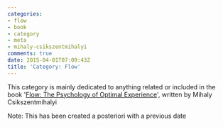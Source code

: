 ```yaml
---
categories:
- flow
- book
- category
- meta
- mihaly-csikszentmihalyi
comments: true
date: 2015-04-01T07:09:43Z
title: 'Category: Flow'
---
```


This category is mainly dedicated to anything related or included in the book '[Flow: The Psychology of Optimal Experience][book]', written by Mihaly Csikszentmihalyi


[book]: http://www.amazon.com/Flow-Psychology-Experience-Perennial-Classics/dp/0061339202/

Note: This has been created a posteriori with a previous date
